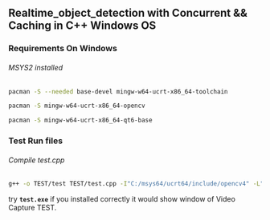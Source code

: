 ## Realtime_object_detection with Concurrent && Caching in C++ Windows OS

### Requirements On Windows
###### MSYS2 installed
```bash
pacman -S --needed base-devel mingw-w64-ucrt-x86_64-toolchain
```
```bash
pacman -S mingw-w64-ucrt-x86_64-opencv
```
```bash
pacman -S mingw-w64-ucrt-x86_64-qt6-base
```

### Test Run files
###### Compile test.cpp
```bash
g++ -o TEST/test TEST/test.cpp -I"C:/msys64/ucrt64/include/opencv4" -L"C:/msys64/ucrt64/lib" -lopencv_core -lopencv_imgproc -lopencv_highgui -lopencv_videoio -lopencv_objdetect
```
try __```test.exe```__ if you installed correctly it would show window of Video Capture TEST.